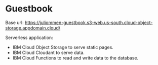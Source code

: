 # Guestbook

Base url: https://juliommen-guestbook.s3-web.us-south.cloud-object-storage.appdomain.cloud/

Serverless application:
  - IBM Cloud Object Storage to serve static pages.
  - IBM Cloud Cloudant to serve data.
  - IBM Cloud Functions to read and write data to the database.
